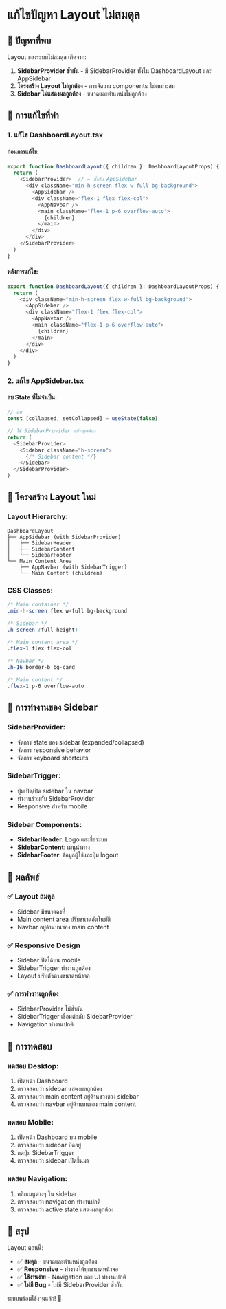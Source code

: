 # แก้ไขปัญหา Layout ไม่สมดุล

## 🎯 ปัญหาที่พบ

Layout ของระบบไม่สมดุล เกิดจาก:
1. **SidebarProvider ซ้ำกัน** - มี SidebarProvider ทั้งใน DashboardLayout และ AppSidebar
2. **โครงสร้าง Layout ไม่ถูกต้อง** - การจัดวาง components ไม่เหมาะสม
3. **Sidebar ไม่แสดงผลถูกต้อง** - ขนาดและตำแหน่งไม่ถูกต้อง

## 🔧 การแก้ไขที่ทำ

### 1. **แก้ไข DashboardLayout.tsx**

#### **ก่อนการแก้ไข:**
```typescript
export function DashboardLayout({ children }: DashboardLayoutProps) {
  return (
    <SidebarProvider>  // ← ซ้ำกับ AppSidebar
      <div className="min-h-screen flex w-full bg-background">
        <AppSidebar />
        <div className="flex-1 flex flex-col">
          <AppNavbar />
          <main className="flex-1 p-6 overflow-auto">
            {children}
          </main>
        </div>
      </div>
    </SidebarProvider>
  )
}
```

#### **หลังการแก้ไข:**
```typescript
export function DashboardLayout({ children }: DashboardLayoutProps) {
  return (
    <div className="min-h-screen flex w-full bg-background">
      <AppSidebar />
      <div className="flex-1 flex flex-col">
        <AppNavbar />
        <main className="flex-1 p-6 overflow-auto">
          {children}
        </main>
      </div>
    </div>
  )
}
```

### 2. **แก้ไข AppSidebar.tsx**

#### **ลบ State ที่ไม่จำเป็น:**
```typescript
// ลบ
const [collapsed, setCollapsed] = useState(false)

// ใช้ SidebarProvider อย่างถูกต้อง
return (
  <SidebarProvider>
    <Sidebar className="h-screen">
      {/* Sidebar content */}
    </Sidebar>
  </SidebarProvider>
)
```

## 🎨 โครงสร้าง Layout ใหม่

### **Layout Hierarchy:**
```
DashboardLayout
├── AppSidebar (with SidebarProvider)
│   ├── SidebarHeader
│   ├── SidebarContent
│   └── SidebarFooter
└── Main Content Area
    ├── AppNavbar (with SidebarTrigger)
    └── Main Content (children)
```

### **CSS Classes:**
```css
/* Main container */
.min-h-screen flex w-full bg-background

/* Sidebar */
.h-screen (full height)

/* Main content area */
.flex-1 flex flex-col

/* Navbar */
.h-16 border-b bg-card

/* Main content */
.flex-1 p-6 overflow-auto
```

## 🔄 การทำงานของ Sidebar

### **SidebarProvider:**
- จัดการ state ของ sidebar (expanded/collapsed)
- จัดการ responsive behavior
- จัดการ keyboard shortcuts

### **SidebarTrigger:**
- ปุ่มเปิด/ปิด sidebar ใน navbar
- ทำงานร่วมกับ SidebarProvider
- Responsive สำหรับ mobile

### **Sidebar Components:**
- **SidebarHeader**: Logo และชื่อระบบ
- **SidebarContent**: เมนูนำทาง
- **SidebarFooter**: ข้อมูลผู้ใช้และปุ่ม logout

## 🎯 ผลลัพธ์

### **✅ Layout สมดุล**
- Sidebar มีขนาดคงที่
- Main content area ปรับขนาดอัตโนมัติ
- Navbar อยู่ด้านบนของ main content

### **✅ Responsive Design**
- Sidebar ปิดได้บน mobile
- SidebarTrigger ทำงานถูกต้อง
- Layout ปรับตัวตามขนาดหน้าจอ

### **✅ การทำงานถูกต้อง**
- SidebarProvider ไม่ซ้ำกัน
- SidebarTrigger เชื่อมต่อกับ SidebarProvider
- Navigation ทำงานปกติ

## 🧪 การทดสอบ

### **ทดสอบ Desktop:**
1. เปิดหน้า Dashboard
2. ตรวจสอบว่า sidebar แสดงผลถูกต้อง
3. ตรวจสอบว่า main content อยู่ด้านขวาของ sidebar
4. ตรวจสอบว่า navbar อยู่ด้านบนของ main content

### **ทดสอบ Mobile:**
1. เปิดหน้า Dashboard บน mobile
2. ตรวจสอบว่า sidebar ปิดอยู่
3. กดปุ่ม SidebarTrigger
4. ตรวจสอบว่า sidebar เปิดขึ้นมา

### **ทดสอบ Navigation:**
1. คลิกเมนูต่างๆ ใน sidebar
2. ตรวจสอบว่า navigation ทำงานปกติ
3. ตรวจสอบว่า active state แสดงผลถูกต้อง

## 🚀 สรุป

Layout ตอนนี้:
- ✅ **สมดุล** - ขนาดและตำแหน่งถูกต้อง
- ✅ **Responsive** - ทำงานได้ทุกขนาดหน้าจอ
- ✅ **ใช้งานง่าย** - Navigation และ UI ทำงานปกติ
- ✅ **ไม่มี Bug** - ไม่มี SidebarProvider ซ้ำกัน

ระบบพร้อมใช้งานแล้ว! 🎉
